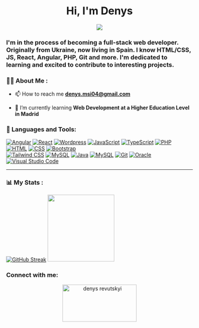 

<div id="header" align="center">
    <p align="center">
    <h1 align="center">Hi, I'm Denys</h1>
    <img src="https://readme-typing-svg.demolab.com/?lines=Aspiring%20to be full%20stack web dev;Studying%20Angular%20right %20now&font=consolas%20Code&center=true&width=440&height=45&color=#000000&vCenter=true&pause=1000&size=22" />
</p>
    <h3 align="left">I'm in the process of becoming a full-stack web developer. Originally from Ukraine, now living in Spain. I know HTML/CSS, JS, React, Angular, PHP, Git and more. I'm dedicated to learning and excited to contribute to interesting projects.</h3>
</div>


### 👨‍💻 About Me :

- 📫 How to reach me **denys.msi04@gmail.com**

- 🌱 I’m currently learning **Web Development at a Higher Education Level in Madrid**

<div align="left">
    <h3>🔨 Languages and Tools:</h3>
    <div>
      <a href="#"><img alt="Angular" src="https://img.shields.io/badge/Angular-DD0031?logo=angular&logoColor=white"></a>
      <a href="#"><img alt="React" src="https://img.shields.io/badge/React-20232a.svg?logo=react&logoColor=%2361DAFB"></a>
      <a href="#"><img alt="Wordpress" src="https://img.shields.io/badge/Wordpress-21759B?logo=wordpress&logoColor=white"></a>
      <a href="#"><img alt="JavaScript" src="https://img.shields.io/badge/JavaScript-F7DF1E.svg?logo=javascript&logoColor=black"></a>
      <a href="#"><img alt="TypeScript" src="https://img.shields.io/badge/TypeScript-3178C6.svg?logo=typescript&logoColor=white"></a>
      <a href="#"><img alt="PHP" src="https://img.shields.io/badge/PHP-777BB4.svg?logo=php&logoColor=white"></a>
      <a href="#"><img alt="HTML" src="https://img.shields.io/badge/HTML-E34F26.svg?logo=html5&logoColor=white"></a>
      <a href="#"><img alt="CSS" src="https://img.shields.io/badge/CSS-1572B6.svg?logo=css3&logoColor=white"></a>
      <a href="#"><img alt="Bootstrap" src="https://img.shields.io/badge/Bootstrap-7952B3.svg?logo=bootstrap&logoColor=white"></a><br>
      <a href="#"><img alt="Tailwind CSS" src="https://img.shields.io/badge/Tailwind%20CSS-38B2AC?logo=tailwind-css&logoColor=white"></a>
      <a href="#"><img alt="MySQL" src="https://img.shields.io/badge/MySQL-00f.svg?logo=mysql&logoColor=white"></a>
      <a href="#"><img alt="Java" src="https://custom-icon-badges.demolab.com/badge/Java-007396.svg?logo=java&logoColor=white"></a>
      <a href="#"><img alt="MySQL" src="https://img.shields.io/badge/MySQL-4479A1?logo=mysql&logoColor=white"></a>
      <a href="#"><img alt="Git" src="https://img.shields.io/badge/Git-F05033.svg?logo=git&logoColor=white"></a>
      <a href="#"><img alt="Oracle" src ="https://img.shields.io/badge/Oracle-F00000.svg?logo=oracle&logoColor=white"></a>
      <a href="#"><img alt="Visual Studio Code" src="https://img.shields.io/badge/Visual%20Studio%20Code-0078d7.svg?logo=visual-studio-code&logoColor=white"></a><br>
    </div>
</div>

---

### 📊 My Stats :
[![GitHub Streak](https://streak-stats.demolab.com?user=Leid04&theme=dark&hide_border=true)](https://git.io/streak-stats)
<a href="https://github.com/Leid04">
  <img height="180em" src="https://github-readme-stats-eight-theta.vercel.app/api?username=Leid04&theme=dark&include_all_commits=true&count_private=true"/>
</a>

<h3 align="left">Connect with me:</h3>
<p align="center">
<a href="https://www.linkedin.com/in/denys-revutskyi-1874a9244/" target="blank"><img align="center" src="https://raw.githubusercontent.com/rahuldkjain/github-profile-readme-generator/master/src/images/icons/Social/linked-in-alt.svg" alt="denys revutskyi" height="100" width="200" /></a>
</p>




